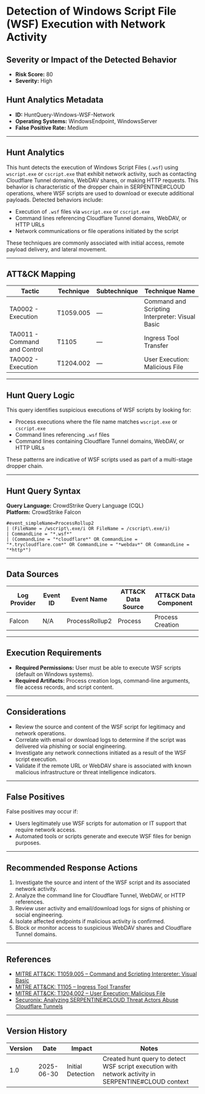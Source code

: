 # Detection of Windows Script File (WSF) Execution with Network Activity

## Severity or Impact of the Detected Behavior
- **Risk Score:** 80
- **Severity:** High

## Hunt Analytics Metadata

- **ID:** HuntQuery-Windows-WSF-Network
- **Operating Systems:** WindowsEndpoint, WindowsServer
- **False Positive Rate:** Medium

---

## Hunt Analytics

This hunt detects the execution of Windows Script Files (`.wsf`) using `wscript.exe` or `cscript.exe` that exhibit network activity, such as contacting Cloudflare Tunnel domains, WebDAV shares, or making HTTP requests. This behavior is characteristic of the dropper chain in SERPENTINE#CLOUD operations, where WSF scripts are used to download or execute additional payloads. Detected behaviors include:

- Execution of `.wsf` files via `wscript.exe` or `cscript.exe`
- Command lines referencing Cloudflare Tunnel domains, WebDAV, or HTTP URLs
- Network communications or file operations initiated by the script

These techniques are commonly associated with initial access, remote payload delivery, and lateral movement.

---

## ATT&CK Mapping

| Tactic                        | Technique   | Subtechnique | Technique Name                                 |
|------------------------------|-------------|--------------|-----------------------------------------------|
| TA0002 - Execution           | T1059.005   | —            | Command and Scripting Interpreter: Visual Basic|
| TA0011 - Command and Control | T1105       | —            | Ingress Tool Transfer                         |
| TA0002 - Execution           | T1204.002   | —            | User Execution: Malicious File                |

---

## Hunt Query Logic

This query identifies suspicious executions of WSF scripts by looking for:

- Process executions where the file name matches `wscript.exe` or `cscript.exe`
- Command lines referencing `.wsf` files
- Command lines containing Cloudflare Tunnel domains, WebDAV, or HTTP URLs

These patterns are indicative of WSF scripts used as part of a multi-stage dropper chain.

---

## Hunt Query Syntax

**Query Language:** CrowdStrike Query Language (CQL)  
**Platform:** CrowdStrike Falcon

```fql
#event_simpleName=ProcessRollup2     
| (FileName = /wscript\.exe/i OR FileName = /cscript\.exe/i)    
| CommandLine = "*.wsf*"    
| (CommandLine = "*cloudflare*" OR CommandLine = "*.trycloudflare.com*" OR CommandLine = "*webdav*" OR CommandLine = "*http*") 
```

---

## Data Sources

| Log Provider | Event ID | Event Name       | ATT&CK Data Source  | ATT&CK Data Component  |
|--------------|----------|------------------|---------------------|------------------------|
| Falcon       | N/A      | ProcessRollup2   | Process             | Process Creation       |

---

## Execution Requirements

- **Required Permissions:** User must be able to execute WSF scripts (default on Windows systems).
- **Required Artifacts:** Process creation logs, command-line arguments, file access records, and script content.

---

## Considerations

- Review the source and content of the WSF script for legitimacy and network operations.
- Correlate with email or download logs to determine if the script was delivered via phishing or social engineering.
- Investigate any network connections initiated as a result of the WSF script execution.
- Validate if the remote URL or WebDAV share is associated with known malicious infrastructure or threat intelligence indicators.

---

## False Positives

False positives may occur if:

- Users legitimately use WSF scripts for automation or IT support that require network access.
- Automated tools or scripts generate and execute WSF files for benign purposes.

---

## Recommended Response Actions

1. Investigate the source and intent of the WSF script and its associated network activity.
2. Analyze the command line for Cloudflare Tunnel, WebDAV, or HTTP references.
3. Review user activity and email/download logs for signs of phishing or social engineering.
4. Isolate affected endpoints if malicious activity is confirmed.
5. Block or monitor access to suspicious WebDAV shares and Cloudflare Tunnel domains.

---

## References

- [MITRE ATT&CK: T1059.005 – Command and Scripting Interpreter: Visual Basic](https://attack.mitre.org/techniques/T1059/005/)
- [MITRE ATT&CK: T1105 – Ingress Tool Transfer](https://attack.mitre.org/techniques/T1105/)
- [MITRE ATT&CK: T1204.002 – User Execution: Malicious File](https://attack.mitre.org/techniques/T1204/002/)
- [Securonix: Analyzing SERPENTINE#CLOUD Threat Actors Abuse Cloudflare Tunnels](https://www.securonix.com/blog/analyzing_serpentinecloud-threat-actors-abuse-cloudflare-tunnels-threat-research/)

---

## Version History

| Version | Date       | Impact            | Notes                                                                                      |
|---------|------------|-------------------|--------------------------------------------------------------------------------------------|
| 1.0     | 2025-06-30 | Initial Detection | Created hunt query to detect WSF script execution with network activity in SERPENTINE#CLOUD context |
